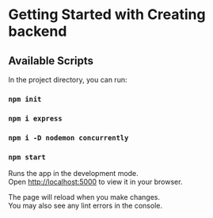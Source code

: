 # Getting Started with Creating backend 

## Available Scripts

In the project directory, you can run:
### `npm init`

### `npm i express`

### `npm i -D nodemon concurrently     `

### `npm start`

Runs the app in the development mode.\
Open [http://localhost:5000](http://localhost:5000) to view it in your browser.

The page will reload when you make changes.\
You may also see any lint errors in the console.